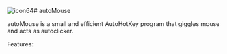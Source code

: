 ![icon64](https://user-images.githubusercontent.com/56438628/113895490-524e0e80-97c9-11eb-889c-9dd1a8439aeb.png)# autoMouse

autoMouse is a small and efficient AutoHotKey program that giggles mouse and acts as autoclicker.

Features:

